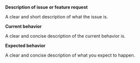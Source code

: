 **Description of issue or feature request**

A clear and short description of what the issue is.

**Current behavior**

A clear and concise description of the current behavior is.

**Expected behavior**

A clear and concise description of what you expect to happen.
